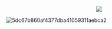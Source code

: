 <p align=center> <img src=https://komarev.com/ghpvc/?username=xelxmyr&color=1d5958&style=flat-square&label=🍊>

![5dc67b860af4377dba41059311aebca2](https://github.com/user-attachments/assets/d3dfd50f-0c9a-411b-bd3d-5942546c87d6)
